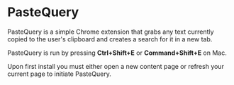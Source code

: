 # PasteQuery
PasteQuery is a simple Chrome extension that grabs any text currently copied to the user's clipboard and creates a search for it in a new tab.

PasteQuery is run by pressing **Ctrl+Shift+E** or **Command+Shift+E** on Mac.

Upon first install you must either open a new content page or refresh your current page to initiate PasteQuery. 
